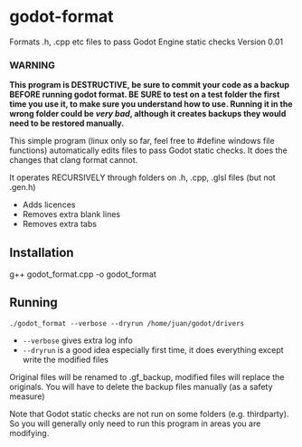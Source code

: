 # godot-format
Formats .h, .cpp etc files to pass Godot Engine static checks
Version 0.01

### WARNING

__This program is DESTRUCTIVE, be sure to commit your code as a backup BEFORE running godot format. BE SURE to test on a test folder the first time you use it, to make sure you understand how to use. Running it in the wrong folder could be *very bad*, although it creates backups they would need to be restored manually.__

This simple program (linux only so far, feel free to #define windows file functions) automatically edits files to pass Godot static checks. It does the changes that clang format cannot.

It operates RECURSIVELY through folders on .h, .cpp, .glsl files (but not .gen.h)

* Adds licences
* Removes extra blank lines
* Removes extra tabs

## Installation
g++ godot_format.cpp -o godot_format

## Running
```
./godot_format --verbose --dryrun /home/juan/godot/drivers
```

* `--verbose` gives extra log info
* `--dryrun` is a good idea especially first time, it does everything except write the modified files

Original files will be renamed to .gf_backup, modified files will replace the originals. You will have to delete the backup files manually (as a safety measure)

Note that Godot static checks are not run on some folders (e.g. thirdparty).
So you will generally only need to run this program in areas you are modifying.
